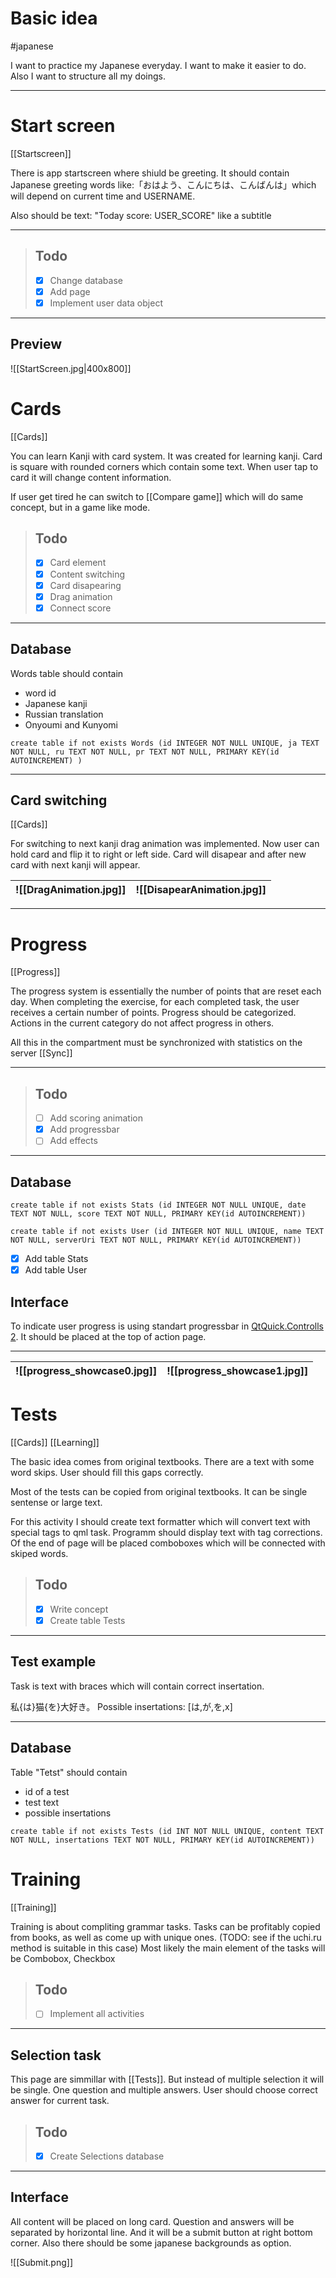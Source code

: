 # Basic idea

#japanese

I want to practice my Japanese everyday. I want to make it easier to do. Also I want to structure all my doings.

---

# Start screen
[[Startscreen]]

There is app startscreen where shiuld be greeting. It should contain Japanese greeting words like:「おはよう、こんにちは、こんばんは」which will depend on current time and USERNAME.

 Also should be text: "Today score: USER_SCORE" like a subtitle

---

> ## Todo
> 
> - [x] Change database
> - [x] Add page
> - [x] Implement user data object

---

## Preview

![[StartScreen.jpg|400x800]]

# Cards
[[Cards]]

You can learn Kanji with card system. It was created for learning kanji. Card is square with rounded corners which contain some text. When user tap to card it will change content information.

If user get tired he can switch to [[Compare game]] which will do same concept, but in a game like mode.

> ## Todo
> 
> - [x] Card element
> - [x] Content switching
> - [x] Card disapearing
> - [x] Drag animation
> - [x] Connect score

---

## Database

Words table should contain
- word id
- Japanese kanji
- Russian translation
- Onyoumi and Kunyomi

```
create table if not exists Words (id INTEGER NOT NULL UNIQUE, ja TEXT NOT NULL, ru TEXT NOT NULL, pr TEXT NOT NULL, PRIMARY KEY(id AUTOINCREMENT) )
```

---

## Card switching
[[Cards]]

For switching to next kanji drag animation was implemented. Now user can hold card and flip it to right or left side. Card will disapear and after new card with next kanji will appear.

| ![[DragAnimation.jpg]] | ![[DisapearAnimation.jpg]] |
| --- | --- |

---

# Progress
[[Progress]]

The progress system is essentially the number of points that are reset each day. When completing the exercise, for each completed task, the user receives a certain number of points. Progress should be categorized. Actions in the current category do not affect progress in others.

All this in the compartment must be synchronized with statistics on the server [[Sync]]

---

> ## Todo
>
> - [ ] Add scoring animation
> - [x] Add progressbar
> - [ ] Add effects

---

## Database


```
create table if not exists Stats (id INTEGER NOT NULL UNIQUE, date TEXT NOT NULL, score TEXT NOT NULL, PRIMARY KEY(id AUTOINCREMENT))

create table if not exists User (id INTEGER NOT NULL UNIQUE, name TEXT NOT NULL, serverUri TEXT NOT NULL, PRIMARY KEY(id AUTOINCREMENT))
```

- [x] Add table Stats
- [x] Add table User

## Interface

To indicate user progress is using standart progressbar in  [QtQuick.Controlls 2](https://doc.qt.io/qt-5/qml-qtquick-controls2-progressbar.html). It should be placed at the top of action page.

---

| ![[progress_showcase0.jpg]] | ![[progress_showcase1.jpg]] |
| --- | --- |

# Tests
[[Cards]]
[[Learning]]

The basic idea comes from original textbooks. There are a text with some word skips. User should fill this gaps correctly.

Most of the tests can be copied from original textbooks. It can be single sentense or large text.

For this activity I should create text formatter which will convert text with special tags to qml task. Programm should display text with tag corrections. Of the end of page will be placed comboboxes which will be connected with skiped words.

> ## Todo
> 
> - [x] Write concept
> - [x] Create table Tests

---

## Test example

Task is text with braces which will contain correct insertation.

私{は}猫{を}大好き。
Possible insertations: \[は,が,を,x\]

---

## Database

Table "Tetst" should contain
- id of a test
- test text
- possible insertations

```
create table if not exists Tests (id INT NOT NULL UNIQUE, content TEXT NOT NULL, insertations TEXT NOT NULL, PRIMARY KEY(id AUTOINCREMENT))
```


# Training
[[Training]]

Training is about compliting grammar tasks. Tasks can be profitably copied from books, as well as come up with unique ones. (TODO: see if the uchi.ru method is suitable in this case)
Most likely the main element of the tasks will be Combobox, Checkbox

> ## Todo
> 
> - [ ] Implement all activities

---

## Selection task

This page are simmillar with [[Tests]]. But instead of multiple selection it will be single. One question and multiple answers. User should choose correct answer for current task. 

> ## Todo
> 
> - [x] Create Selections database


---

## Interface

All content will be placed on long card. Question and answers will be separated by horizontal line. And it will be a submit button at right bottom corner. Also there should be some japanese backgrounds as option.

![[Submit.png]]